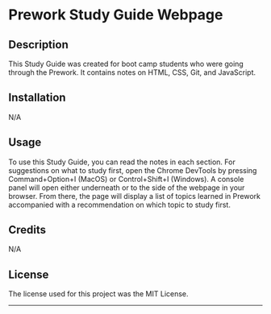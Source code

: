 # Prework Study Guide Webpage

## Description

This Study Guide was created for boot camp students who were going through the Prework. It contains notes on HTML, CSS, Git, and JavaScript.

## Installation

N/A

## Usage

To use this Study Guide, you can read the notes in each section. For suggestions on what to study first, open the Chrome DevTools by pressing Command+Option+I (MacOS) or Control+Shift+I (Windows). A console panel will open either underneath or to the side of the webpage in your browser. From there, the page will display a list of topics learned in Prework accompanied with a recommendation on which topic to study first.

## Credits

N/A

## License

The license used for this project was the MIT License.

---

